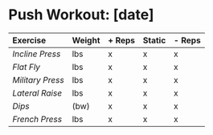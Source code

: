 # Push Workout: [date]
| Exercise         | Weight | + Reps | Static | - Reps |
| :--------------- | :----- | :----- | :----- | :----- |
| _Incline Press_  | lbs    | x      | x      | x      |
| _Flat Fly_       | lbs    | x      | x      | x      |
| _Military Press_ | lbs    | x      | x      | x      |
| _Lateral Raise_  | lbs    | x      | x      | x      |
| _Dips_           | (bw)   | x      | x      | x      |
| _French Press_   | lbs    | x      | x      | x      |